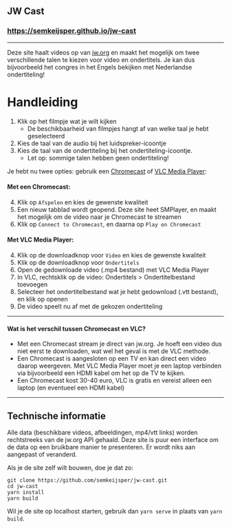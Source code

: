 ## JW Cast

### https://semkeijsper.github.io/jw-cast

---

Deze site haalt videos op van [jw.org](https://jw.org) en maakt het mogelijk om twee verschillende talen te kiezen voor video en ondertitels. Je kan dus bijvoorbeeld het congres in het Engels bekijken met Nederlandse ondertiteling!

# Handleiding

1. Klik op het filmpje wat je wilt kijken
    - De beschikbaarheid van filmpjes hangt af van welke taal je hebt geselecteerd
2. Kies de taal van de audio bij het luidspreker-icoontje
3. Kies de taal van de ondertiteling bij het ondertiteling-icoontje.
    - Let op: sommige talen hebben geen ondertiteling!

Je hebt nu twee opties: gebruik een [Chromecast](https://store.google.com/product/chromecast?hl=nl) of [VLC Media Player](https://www.videolan.org/vlc/):

#### **Met een Chromecast**:

4. Klik op `Afspelen` en kies de gewenste kwaliteit
5. Een nieuw tabblad wordt geopend. Deze site heet SMPlayer, en maakt het mogelijk om de video naar je Chromecast te streamen
6. Klik op `Connect to Chromecast`, en daarna op `Play on Chromecast`

#### **Met VLC Media Player**:

4. Klik op de downloadknop voor `Video` en kies de gewenste kwaliteit
5. Klik op de downloadknop voor `Ondertitels`
6. Open de gedownloade video (.mp4 bestand) met VLC Media Player
7. In VLC, rechtsklik op de video: Ondertitels > Ondertitelbestand toevoegen
8. Selecteer het ondertitelbestand wat je hebt gedownload (.vtt bestand), en klik op openen
9. De video speelt nu af met de gekozen ondertiteling

---

#### **Wat is het verschil tussen Chromecast en VLC?**

- Met een Chromecast stream je direct van jw.org. Je hoeft een video dus niet eerst te downloaden, wat wel het geval is met de VLC methode.
- Een Chromecast is aangesloten op een TV en kan direct een video daarop weergeven. Met VLC Media Player moet je een laptop verbinden via bijvoorbeeld een HDMI kabel om het op de TV te kijken.
- Een Chromecast kost 30-40 euro, VLC is gratis en vereist alleen een laptop (en eventueel een HDMI kabel)

---

## Technische informatie

Alle data (beschikbare videos, afbeeldingen, mp4/vtt links) worden rechtstreeks van de jw.org API gehaald. Deze site is puur een interface om de data op een bruikbare manier te presenteren. Er wordt niks aan aangepast of veranderd.

Als je de site zelf wilt bouwen, doe je dat zo:

```
git clone https://github.com/semkeijsper/jw-cast.git
cd jw-cast
yarn install
yarn build
```

Wil je de site op localhost starten, gebruik dan `yarn serve` in plaats van `yarn build`.

